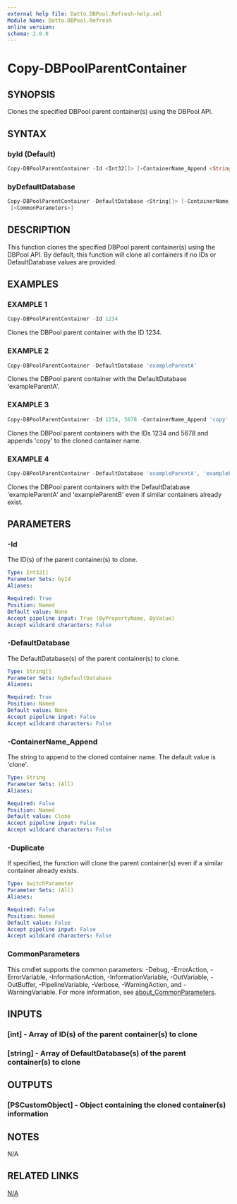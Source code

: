 ```yaml
---
external help file: Datto.DBPool.Refresh-help.xml
Module Name: Datto.DBPool.Refresh
online version:
schema: 2.0.0
---
```


# Copy-DBPoolParentContainer

## SYNOPSIS

Clones the specified DBPool parent container(s) using the DBPool API.

## SYNTAX

### byId (Default)

```PowerShell
Copy-DBPoolParentContainer -Id <Int32[]> [-ContainerName_Append <String>] [-Duplicate] [<CommonParameters>]
```

### byDefaultDatabase

```PowerShell
Copy-DBPoolParentContainer -DefaultDatabase <String[]> [-ContainerName_Append <String>] [-Duplicate]
 [<CommonParameters>]
```

## DESCRIPTION

This function clones the specified DBPool parent container(s) using the DBPool API.
By default, this function will clone all containers if no IDs or DefaultDatabase values are provided.

## EXAMPLES

### EXAMPLE 1

```PowerShell
Copy-DBPoolParentContainer -Id 1234
```

Clones the DBPool parent container with the ID 1234.

### EXAMPLE 2

```PowerShell
Copy-DBPoolParentContainer -DefaultDatabase 'exampleParentA'
```

Clones the DBPool parent container with the DefaultDatabase 'exampleParentA'.

### EXAMPLE 3

```PowerShell
Copy-DBPoolParentContainer -Id 1234, 5678 -ContainerName_Append 'copy'
```

Clones the DBPool parent containers with the IDs 1234 and 5678 and appends 'copy' to the cloned container name.

### EXAMPLE 4

```PowerShell
Copy-DBPoolParentContainer -DefaultDatabase 'exampleParentA', 'exampleParentB' -Duplicate
```

Clones the DBPool parent containers with the DefaultDatabase 'exampleParentA' and 'exampleParentB' even if similar containers already exist.

## PARAMETERS

### -Id

The ID(s) of the parent container(s) to clone.

```yaml
Type: Int32[]
Parameter Sets: byId
Aliases:

Required: True
Position: Named
Default value: None
Accept pipeline input: True (ByPropertyName, ByValue)
Accept wildcard characters: False
```

### -DefaultDatabase

The DefaultDatabase(s) of the parent container(s) to clone.

```yaml
Type: String[]
Parameter Sets: byDefaultDatabase
Aliases:

Required: True
Position: Named
Default value: None
Accept pipeline input: False
Accept wildcard characters: False
```

### -ContainerName_Append

The string to append to the cloned container name.
The default value is 'clone'.

```yaml
Type: String
Parameter Sets: (All)
Aliases:

Required: False
Position: Named
Default value: Clone
Accept pipeline input: False
Accept wildcard characters: False
```

### -Duplicate

If specified, the function will clone the parent container(s) even if a similar container already exists.

```yaml
Type: SwitchParameter
Parameter Sets: (All)
Aliases:

Required: False
Position: Named
Default value: False
Accept pipeline input: False
Accept wildcard characters: False
```

### CommonParameters

This cmdlet supports the common parameters: -Debug, -ErrorAction, -ErrorVariable, -InformationAction, -InformationVariable, -OutVariable, -OutBuffer, -PipelineVariable, -Verbose, -WarningAction, and -WarningVariable. For more information, see [about_CommonParameters](http://go.microsoft.com/fwlink/?LinkID=113216).

## INPUTS

### [int] - Array of ID(s) of the parent container(s) to clone

### [string] - Array of DefaultDatabase(s) of the parent container(s) to clone

## OUTPUTS

### [PSCustomObject] - Object containing the cloned container(s) information

## NOTES

N/A

## RELATED LINKS

[N/A]()
